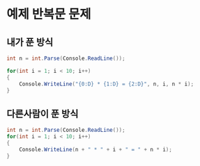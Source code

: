 # 예제 반복문 문제

## 내가 푼 방식
``` cs
int n = int.Parse(Console.ReadLine());

for(int i = 1; i < 10; i++)
{
    Console.WriteLine("{0:D} * {1:D} = {2:D}", n, i, n * i);
}
```

## 다른사람이 푼 방식
``` cs
int n = int.Parse(Console.ReadLine());
for(int i = 1; i < 10; i++)
{
    Console.WriteLine(n + " * " + i + " = " + n * i);
}
```